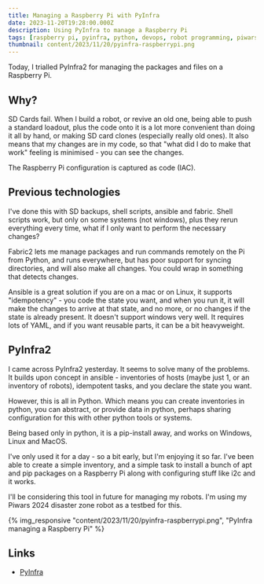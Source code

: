 ```yaml
---
title: Managing a Raspberry Pi with PyInfra
date: 2023-11-20T19:28:00.000Z
description: Using PyInfra to manage a Raspberry Pi
tags: [raspberry pi, pyinfra, python, devops, robot programming, piwars 2024]
thumbnail: content/2023/11/20/pyinfra-raspberrypi.png
---
```

Today, I trialled PyInfra2 for managing the packages and files on a Raspberry Pi.

## Why?

SD Cards fail. When I build a robot, or revive an old one, being able to push a standard loadout, plus the code onto it is a lot more convenient than doing it all by hand, or making SD card clones (especially really old ones). It also means that my changes are in my code, so that "what did I do to make that work" feeling is minimised - you can see the changes.

The Raspberry Pi configuration is captured as code (IAC).

## Previous technologies

I've done this with SD backups, shell scripts, ansible and fabric.
Shell scripts work, but only on some systems (not windows), plus they rerun everything every time, what if I only want to perform the necessary changes?

Fabric2 lets me manage packages and run commands remotely on the Pi from Python, and runs everywhere, but has poor support for syncing directories, and will also make all changes. You could wrap in something that detects changes.

Ansible is a great solution if you are on a mac or on Linux, it supports "idempotency" - you code the state you want, and when you run it, it will make the changes to arrive at that state, and no more, or no changes if the state is already present. It doesn't support windows very well. It requires lots of YAML, and if you want reusable parts, it can be a bit heavyweight.

## PyInfra2

I came across PyInfra2 yesterday. It seems to solve many of the problems. It builds upon concept in ansible - inventories of hosts (maybe just 1, or an inventory of robots), idempotent tasks, and you declare the state you want.

However, this is all in Python. Which means you can create inventories in python, you can abstract, or provide data in python, perhaps sharing configuration for this with other python tools or systems.

Being based only in python, it is a pip-install away, and works on Windows, Linux and MacOS.

I've only used it for a day - so a bit early, but I'm enjoying it so far. I've been able to create a simple inventory, and a simple task to install a bunch of apt and pip packages on a Raspberry Pi along with configuring stuff like i2c and it works.

I'll be considering this tool in future for managing my robots. I'm using my Piwars 2024 disaster zone robot as a testbed for this.

{% img_responsive "content/2023/11/20/pyinfra-raspberrypi.png", "PyInfra managing a Raspberry Pi" %}

## Links

- [PyInfra](https://docs.pyinfra.com/en/2.x/index.html)
